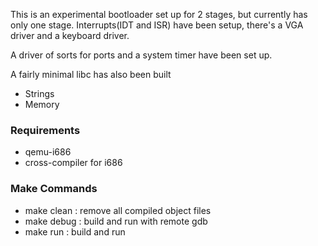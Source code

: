 This is an experimental bootloader set up for 2 stages, but currently has only one stage.
Interrupts(IDT and ISR) have been setup, there's a VGA driver and a keyboard driver.

A driver of sorts for ports and a system timer have been set up.

A fairly minimal libc has also been built
- Strings
- Memory

### Requirements
- qemu-i686
- cross-compiler for i686

### Make Commands
- make clean : remove all compiled object files
- make debug : build and run with remote gdb
- make run : build and run
